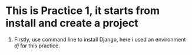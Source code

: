 # This is Practice 1, it starts from install and create a project
1. Firstly, use command line to install Django, here i used an environment _dj_ for this practice.
